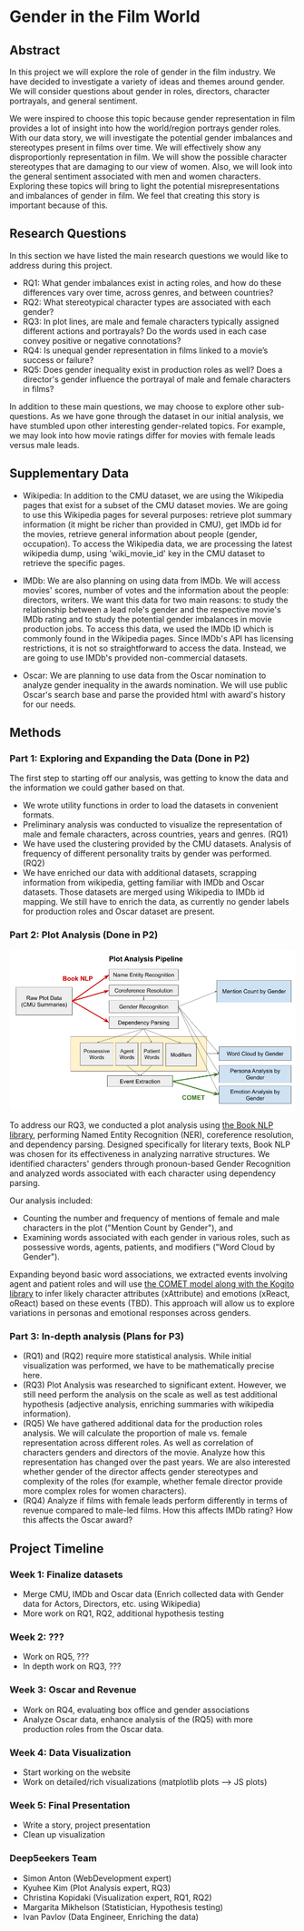 # Gender in the Film World

## Abstract

In this project we will explore the role of gender in the film industry. We have decided to investigate a variety of ideas and themes around gender. We will consider questions about gender in roles, directors, character portrayals, and general sentiment. 

We were inspired to choose this topic because gender representation in film provides a lot of insight into how the world/region portrays gender roles. With our data story, we will investigate the potential gender imbalances and stereotypes present in films over time. We will effectively show any disproportionly representation in film. We will show the possible character stereotypes that are damaging to our view of women. Also, we will look into the general sentiment associated with men and women characters. Exploring these topics will bring to light the potential misrepresentations and imbalances of gender in film. We feel that creating this story is important because of this.

## Research Questions

In this section we have listed the main research questions we would like to address during this project. 

- RQ1: What gender imbalances exist in acting roles, and how do these differences vary over time, across genres, and between countries?
- RQ2: What stereotypical character types are associated with each gender?
- RQ3: In plot lines, are male and female characters typically assigned different actions and portrayals? Do the words used in each case convey positive or negative connotations?
- RQ4: Is unequal gender representation in films linked to a movie’s success or failure?
- RQ5: Does gender inequality exist in production roles as well? Does a director's gender influence the portrayal of male and female characters in films?

In addition to these main questions, we may choose to explore other sub-questions. As we have gone through the dataset in our initial analysis, we have stumbled upon other interesting gender-related topics. For example, we may look into how movie ratings differ for movies with female leads versus male leads. 

## Supplementary Data

- Wikipedia: In addition to the CMU dataset, we are using the Wikipedia pages that exist for a subset of the CMU dataset movies. We are going to use this Wikipedia pages for several purposes: retrieve plot summary information (it might be richer than provided in CMU), get IMDb id for the movies, retrieve general information about people (gender, occupation). To access the Wikipedia data, we are processing the latest wikipedia dump, using 'wiki_movie_id' key in the CMU dataset to retrieve the specific pages.  

- IMDb: We are also planning on using data from IMDb. We will access movies' scores, number of votes and the information about the people: directors, writers. We want this data for two main reasons: to study the relationship between a lead role's gender and the respective movie's IMDb rating and to study the potential gender imbalances in movie production jobs. To access this data, we used the IMDb ID which is commonly found in the Wikipedia pages. Since IMDb's API has licensing restrictions, it is not so straightforward to access the data. Instead, we are going to use IMDb's provided non-commercial datasets.  

- Oscar: We are planning to use data from the Oscar nomination to analyze gender inequality in the awards nomination. We will use public Oscar's search base and parse the provided html with award's history for our needs.  

## Methods

### Part 1: Exploring and Expanding the Data (Done in P2)
The first step to starting off our analysis, was getting to know the data and the information we could gather based on that. 

- We wrote utility functions in order to load the datasets in convenient formats.
- Preliminary analysis was conducted to visualize the representation of male and female characters, across countries, years and genres. (RQ1) 
- We have used the clustering provided by the CMU datasets. Analysis of frequency of different personality traits by gender was performed. (RQ2)
- We have enriched our data with additional datasets, scrapping information from wikipedia, getting familiar with IMDb and Oscar datasets. Those datasets are merged using Wikipedia to IMDb id mapping. We still have to enrich the data, as currently no gender labels for production roles and Oscar dataset are present.  

### Part 2: Plot Analysis (Done in P2)
![Plot Analysis Pipeline](plot_pipeline.png)

To address our RQ3, we conducted a plot analysis using [the Book NLP library](https://github.com/booknlp/booknlp), performing Named Entity Recognition (NER), coreference resolution, and dependency parsing. Designed specifically for literary texts, Book NLP was chosen for its effectiveness in analyzing narrative structures. We identified characters' genders through pronoun-based Gender Recognition and analyzed words associated with each character using dependency parsing.

Our analysis included:

- Counting the number and frequency of mentions of female and male characters in the plot ("Mention Count by Gender"), and
- Examining words associated with each gender in various roles, such as possessive words, agents, patients, and modifiers ("Word Cloud by Gender").

Expanding beyond basic word associations, we extracted events involving agent and patient roles and will use [the COMET model along with the Kogito library](https://github.com/epfl-nlp/kogito) to infer likely character attributes (xAttribute) and emotions (xReact, oReact) based on these events (TBD). This approach will allow us to explore variations in personas and emotional responses across genders.


### Part 3: In-depth analysis (Plans for P3)

- (RQ1) and (RQ2) require more statistical analysis. While initial visualization was performed, we have to be mathematically precise here. 
- (RQ3) Plot Analysis was researched to significant extent. However, we still need perform the analysis on the scale as well as test additional hypothesis (adjective analysis, enriching summaries with wikipedia information).
- (RQ5) We have gathered additional data for the production roles analysis. We will calculate the proportion of male vs. female representation across different roles. As well as correlation of characters genders and directors of the movie. Analyze how this representation has changed over the past years. We are also interested whether gender of the director affects gender stereotypes and complexity of the roles (for example, whether female director provide more complex roles for women characters).     
- (RQ4) Analyze if films with female leads perform differently in terms of revenue compared to male-led films. How this affects IMDb rating? How this affects the Oscar award?  

## Project Timeline


### Week 1: Finalize datasets
- Merge CMU, IMDb and Oscar data (Enrich collected data with Gender data for Actors, Directors, etc. using Wikipedia)
- More work on RQ1, RQ2, additional hypothesis testing
### Week 2: ???
- Work on RQ5, ???  
- In depth work on RQ3, ???
### Week 3: Oscar and Revenue
- Work on RQ4, evaluating box office and gender associations
- Analyze Oscar data, enhance analysis of the (RQ5) with more production roles from the Oscar data. 
### Week 4: Data Visualization
- Start working on the website
- Work on detailed/rich visualizations (matplotlib plots --> JS plots)
### Week 5: Final Presentation
- Write a story, project presentation
- Clean up visualization


### Deep5eekers Team

- Simon Anton (WebDevelopment expert)
- Kyuhee Kim (Plot Analysis expert, RQ3)
- Christina Kopidaki (Visualization expert, RQ1, RQ2)
- Margarita Mikhelson (Statistician, Hypothesis testing)
- Ivan Pavlov (Data Engineer, Enriching the data)
